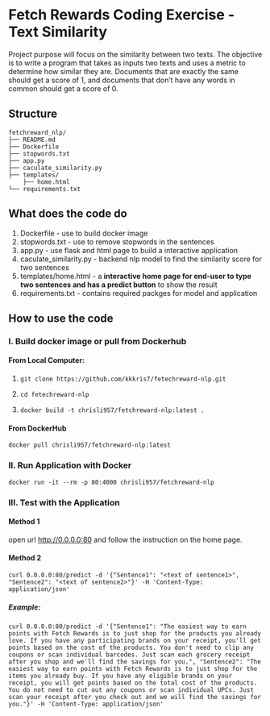 # Fetch Rewards Coding Exercise - Text Similarity

Project purpose will focus on the similarity between two texts. The objective is to write a program that takes as inputs two texts and uses a metric to determine how similar they are. Documents that are exactly the same should get a score of 1, and documents that don’t have any words in common should get a score of 0. 

## Structure

```
fetchreward_nlp/
├── README.md
├── Dockerfile
├── stopwords.txt
├── app.py
├── caculate_similarity.py
├── templates/
    ├── home.html
└── requirements.txt

```
## What does the code do

1. Dockerfile - use to build docker image
2. stopwords.txt - use to remove stopwords in the sentences
3. app.py - use flask and html page to build a interactive application
4. caculate_similarity.py - backend nlp model to find the similarity score for two sentences
5. templates/home.html - a **interactive home page for end-user to type two sentences and has a predict button** to show the result
6. requirements.txt - contains required packges for model and application

## How to use the code
### I. Build docker image or pull from Dockerhub
#### From Local Computer:
1. ```git clone https://github.com/kkkris7/fetechreward-nlp.git```

2. ```cd fetechreward-nlp```

3. ```docker build -t chrisli957/fetchreward-nlp:latest .```
#### From DockerHub
```docker pull chrisli957/fetchreward-nlp:latest```

### II. Run Application with Docker
```docker run -it --rm -p 80:4000 chrisli957/fetchreward-nlp```

### III. Test with the Application
#### Method 1
open url http://0.0.0.0:80 and follow the instruction on the home page.

#### Method 2
```curl 0.0.0.0:80/predict -d '{"Sentence1": "<text of sentence1>", "Sentence2": "<text of sentence2>"}' -H 'Content-Type: application/json' ```
##### Example:
`curl 0.0.0.0:80/predict -d '{"Sentence1": "The easiest way to earn points with Fetch Rewards is to just shop for the products you already love. If you have any participating brands on your receipt, you'll get points based on the cost of the products. You don't need to clip any coupons or scan individual barcodes. Just scan each grocery receipt after you shop and we'll find the savings for you.", "Sentence2": "The easiest way to earn points with Fetch Rewards is to just shop for the items you already buy. If you have any eligible brands on your receipt, you will get points based on the total cost of the products. You do not need to cut out any coupons or scan individual UPCs. Just scan your receipt after you check out and we will find the savings for you."}' -H 'Content-Type: application/json'  `



